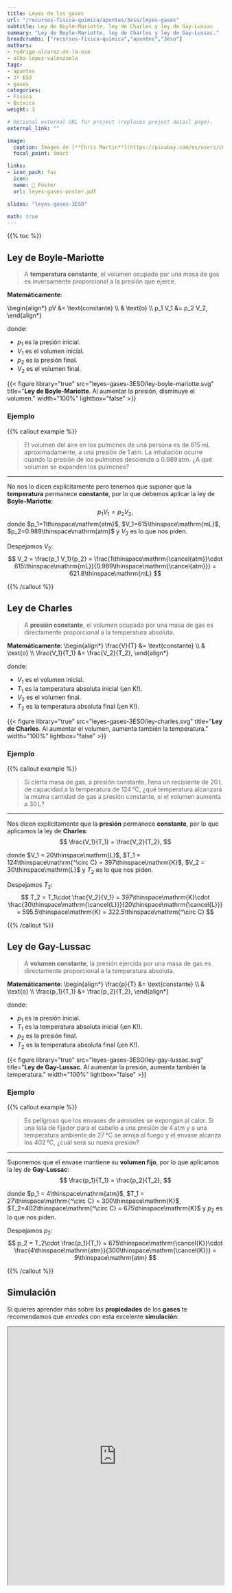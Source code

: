 ```yaml
---
title: Leyes de los gases
url: "/recursos-fisica-quimica/apuntes/3eso/leyes-gases"
subtitle: Ley de Boyle-Mariotte, ley de Charles y ley de Gay-Lussac
summary: "Ley de Boyle-Mariotte, ley de Charles y ley de Gay-Lussac."
breadcrumbs: ["recursos-fisica-quimica","apuntes","3eso"]
authors:
- rodrigo-alcaraz-de-la-osa
- alba-lopez-valenzuela
tags:
- apuntes
- 3º ESO
- gases
categories:
- Física
- Química
weight: 3

# Optional external URL for project (replaces project detail page).
external_link: ""

image:
  caption: Imagen de [**Chris Martin**](https://pixabay.com/es/users/cmart29-3708955/) en [Pixabay](https://pixabay.com/es/)
  focal_point: Smart

links:
- icon_pack: fas
  icon: 
  name: 📜 Póster
  url: leyes-gases-poster.pdf  

slides: "leyes-gases-3ESO"

math: true
---
```


{{% toc %}}

## Ley de Boyle-Mariotte

> A **temperatura constante**, el volumen ocupado por una masa de gas es inversamente proporcional a la presión que ejerce.

**Matemáticamente**:

\begin{align*}
	pV &= \text{constante} \\\\
	& \text{o} \\\\
	p_1 V_1 &= p_2 V_2,
\end{align*}

donde:

- $p_1$ es la presión inicial.
- $V_1$ es el volumen inicial.
- $p_2$ es la presión final.
- $V_2$ es el volumen final.

{{< figure library="true" src="leyes-gases-3ESO/ley-boyle-mariotte.svg" title="**Ley de Boyle-Mariotte**. Al aumentar la presión, disminuye el volumen." width="100%" lightbox="false" >}}

### Ejemplo
{{% callout example %}}
<br>

> El volumen del aire en los pulmones de una persona es de 615&thinsp;mL aproximadamente, a una presión de 1&thinsp;atm. La inhalación ocurre cuando la presión de los pulmones desciende a 0.989&thinsp;atm. ¿A qué volumen se expanden los pulmones?

---

No nos lo dicen explícitamente pero tenemos que suponer que la **temperatura** permanece **constante**, por lo que debemos aplicar la ley de **Boyle-Mariotte**:		
$$
p_1 V_1 = p_2 V_2,
$$
donde $p_1=1\thinspace\mathrm{atm}$, $V_1=615\thinspace\mathrm{mL}$, $p_2=0.989\thinspace\mathrm{atm}$ y $V_2$ es lo que nos piden.

Despejamos $V_2$:
$$
V_2 = \frac{p_1 V_1}{p_2} = \frac{1\thinspace\mathrm{\cancel{atm}}\cdot 615\thinspace\mathrm{mL}}{0.989\thinspace\mathrm{\cancel{atm}}} = 621.8\thinspace\mathrm{mL}
$$

{{% /callout %}}

## Ley de Charles

> A **presión constante**, el volumen ocupado por una masa de gas es directamente proporcional a la temperatura absoluta.

**Matemáticamente**:
\begin{align*}
	\frac{V}{T} &= \text{constante} \\\\
	& \text{o} \\\\
	\frac{V_1}{T_1} &= \frac{V_2}{T_2},
\end{align*}

donde:		

- $V_1$ es el volumen inicial.
- $T_1$ es la temperatura absoluta inicial (¡en K!).
- $V_2$ es el volumen final.
- $T_2$ es la temperatura absoluta final (¡en K!).

{{< figure library="true" src="leyes-gases-3ESO/ley-charles.svg" title="**Ley de Charles**. Al aumentar el volumen, aumenta también la temperatura." width="100%" lightbox="false" >}}

### Ejemplo
{{% callout example %}}
<br>

> Si cierta masa de gas, a presión constante, llena un recipiente de 20&thinsp;L de capacidad a la temperatura de 124&thinsp;&deg;C, ¿qué temperatura alcanzará la misma cantidad de gas a presión constante, si el volumen aumenta a 30&thinsp;L?

---

Nos dicen explícitamente que la **presión** permanece **constante**, por lo que aplicamos la ley de **Charles**:		
$$
\frac{V_1}{T_1} = \frac{V_2}{T_2},
$$

donde $V_1 = 20\thinspace\mathrm{L}$, $T_1 = 124\thinspace\mathrm{^\circ C} = 397\thinspace\mathrm{K}$, $V_2 = 30\thinspace\mathrm{L}$ y $T_2$ es lo que nos piden.

Despejamos $T_2$:
$$
T_2 = T_1\cdot \frac{V_2}{V_1} = 397\thinspace\mathrm{K}\cdot \frac{30\thinspace\mathrm{\cancel{L}}}{20\thinspace\mathrm{\cancel{L}}} = 595.5\thinspace\mathrm{K} = 322.5\thinspace\mathrm{^\circ C}
$$

{{% /callout %}}

## Ley de Gay-Lussac

> A **volumen constante**, la presión ejercida por una masa de gas es directamente proporcional a la temperatura absoluta.

**Matemáticamente**:
\begin{align*}
	\frac{p}{T} &= \text{constante} \\\\
	& \text{o} \\\\
	\frac{p_1}{T_1} &= \frac{p_2}{T_2},
\end{align*}

donde:		

- $p_1$ es la presión inicial.
- $T_1$ es la temperatura absoluta inicial (¡en K!).
- $p_2$ es la presión final.
- $T_2$ es la temperatura absoluta final (¡en K!).

{{< figure library="true" src="leyes-gases-3ESO/ley-gay-lussac.svg" title="**Ley de Gay-Lussac**. Al aumentar la presión, aumenta también la temperatura." width="100%" lightbox="false" >}}

### Ejemplo
{{% callout example %}}
<br>

> Es peligroso que los envases de aerosoles se expongan al calor. Si una lata de fijador para el cabello a una presión de 4&thinsp;atm y a una temperatura ambiente de 27&thinsp;&deg;C se arroja al fuego y el envase alcanza los 402&thinsp;&deg;C, ¿cuál será su nueva presión?

---

Suponemos que el envase mantiene su **volumen fijo**, por lo que aplicamos la ley de **Gay-Lussac**:
$$
\frac{p_1}{T_1} = \frac{p_2}{T_2},
$$

donde $p_1 = 4\thinspace\mathrm{atm}$, $T_1 = 27\thinspace\mathrm{^\circ C} = 300\thinspace\mathrm{K}$, $T_2=402\thinspace\mathrm{^\circ C} = 675\thinspace\mathrm{K}$ y $p_2$ es lo que nos piden.

Despejamos $p_2$:
$$
p_2 = T_2\cdot \frac{p_1}{T_1} = 675\thinspace\mathrm{\cancel{K}}\cdot \frac{4\thinspace\mathrm{atm}}{300\thinspace\mathrm{\cancel{K}}} = 9\thinspace\mathrm{atm}
$$

{{% /callout %}}

## Simulación

Si quieres aprender más sobre las **propiedades** de los **gases** te recomendamos que *enredes* con esta excelente **simulación**:

<iframe src="https://phet.colorado.edu/sims/html/gases-intro/latest/gases-intro_es.html" width="100%" height="600" scrolling="no" allowfullscreen></iframe>
